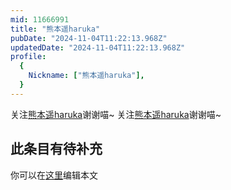 ```yaml
---
mid: 11666991
title: "熊本遥haruka"
pubDate: "2024-11-04T11:22:13.968Z"
updatedDate: "2024-11-04T11:22:13.968Z"
profile:
  {
    Nickname: ["熊本遥haruka"],
  }
---
```


关注[熊本遥haruka](https://space.bilibili.com/11666991)谢谢喵~ 关注[熊本遥haruka](https://space.bilibili.com/11666991)谢谢喵~

## 此条目有待补充
你可以在[这里](https://github.com/Yuhanawa/VTuber.ICU-Content/edit/master/v/熊本遥haruka/index.md)编辑本文

